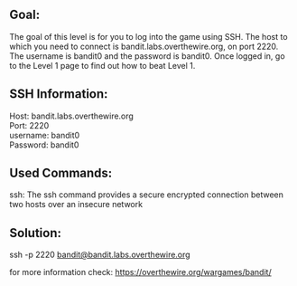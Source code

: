 ## Goal:
The goal of this level is for you to log into the game using SSH. The host to which you need to connect is bandit.labs.overthewire.org, on port 2220. The username is bandit0 and the password is bandit0. Once logged in, go to the Level 1 page to find out how to beat Level 1.

## SSH Information:
Host: bandit.labs.overthewire.org </br>
Port: 2220 </br>
username: bandit0 </br>
Password: bandit0


## Used Commands: 
ssh: The ssh command provides a secure encrypted connection between two hosts over an insecure network

## Solution: 

ssh -p 2220 bandit@bandit.labs.overthewire.org

for more information check: <https://overthewire.org/wargames/bandit/>